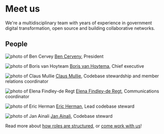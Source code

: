 # Meet us

We're a multidisciplinary team with years of experience in government digital transformation, open source and building collaborative networks.

## People

![photo of Ben Cervey](../brand-assets/ben.jpg)
[Ben Cerveny](ben-bio.md), President

![photo of Boris van Hoyteam](../brand-assets/boris.png)
[Boris van Hoytema](boris-bio.md), Chief executive

![photo of Claus Mullie](../brand-assets/claus.jpg)
[Claus Mullie](claus-bio.md), Codebase stewardship and member relations coordinator

![photo of Elena Findley-de Regt](../brand-assets/elena-160x165.jpg)
[Elena Findley-de Regt](elena-bio.md), Communications coordinator

![photo of Eric Herman](../brand-assets/eric.jpg)
[Eric Herman](eric-bio.md), Lead codebase steward

![photo of Jan Ainali](../brand-assets/jan.jpg)
[Jan Ainali](jan-bio.md), Codebase steward

Read more about [how roles are structured](https://about.publiccode.net/organization/staff.html), or [come work with us](../careers/index.md)!
